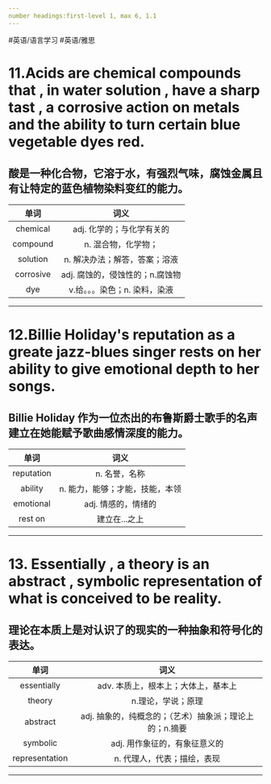 ```yaml
---
number headings:first-level 1, max 6, 1.1
---
```


#英语/语言学习 #英语/雅思

# 11.Acids are chemical compounds that , in water solution , have a sharp tast , a corrosive action on metals and the ability to turn certain blue vegetable dyes red.
## 酸是一种化合物，它溶于水，有强烈气味，腐蚀金属且有让特定的蓝色植物染料变红的能力。

|   单词    |              词义               |
|:---------:|:-------------------------------:|
| chemical  |    adj. 化学的；与化学有关的    |
| compound  |       n. 混合物，化学物；       |
| solution  |  n. 解决办法；解答，答案；溶液  |
| corrosive | adj. 腐蚀的，侵蚀性的；n.腐蚀物 |
|    dye    |  v.给。。。染色；n. 染料，染液  |


---

# 12.Billie Holiday's reputation as a greate jazz-blues singer rests on her ability to give emotional depth to her songs.
## Billie Holiday 作为一位杰出的布鲁斯爵士歌手的名声建立在她能赋予歌曲感情深度的能力。
|    单词    |              词义               |
|:----------:|:-------------------------------:|
| reputation |          n. 名誉，名称          |
|  ability   | n. 能力，能够；才能，技能，本领 |
| emotional  |       adj. 情感的，情绪的       |
|  rest on   | 建立在...之上                                |

---

# 13. Essentially , a theory is an abstract , symbolic representation of what is conceived to be reality.
## 理论在本质上是对认识了的现实的一种抽象和符号化的表达。

|      单词      |                          词义                           |
|:--------------:|:-------------------------------------------------------:|
|  essentially   |           adv. 本质上，根本上；大体上，基本上           |
|     theory     |                   n.理论，学说；原理                    |
|    abstract    | adj. 抽象的，纯概念的；（艺术）抽象派；理论上的；n.摘要 |
|    symbolic    |              adj. 用作象征的，有象征意义的              |
| representation | n. 代理人，代表；描绘，表现                                                        |

---
